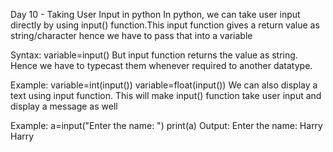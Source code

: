 Day 10 - Taking User Input in python
In python, we can take user input directly by using input() function.This input function gives a return value as string/character hence we have to pass that into a variable

Syntax:
variable=input()
But input function returns the value as string. Hence we have to typecast them whenever required to another datatype.

Example:
variable=int(input())
variable=float(input())
We can also display a text using input function. This will make input() function take user input and display a message as well

Example:
a=input("Enter the name: ")
print(a)
Output:
Enter the name: Harry
Harry
